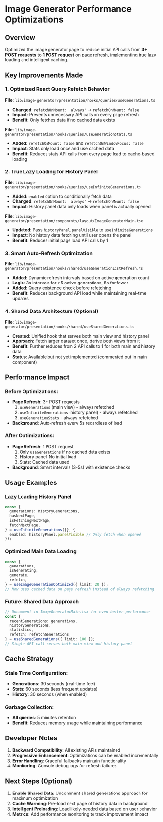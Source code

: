 # Image Generator Performance Optimizations

## Overview
Optimized the image generator page to reduce initial API calls from **3+ POST requests** to **1 POST request** on page refresh, implementing true lazy loading and intelligent caching.

## Key Improvements Made

### 1. **Optimized React Query Refetch Behavior**

**File**: `lib/image-generator/presentation/hooks/queries/useGenerations.ts`
- **Changed**: `refetchOnMount: 'always'` → `refetchOnMount: false`
- **Impact**: Prevents unnecessary API calls on every page refresh
- **Benefit**: Only fetches data if no cached data exists

**File**: `lib/image-generator/presentation/hooks/queries/useGenerationStats.ts`
- **Added**: `refetchOnMount: false` and `refetchOnWindowFocus: false`
- **Impact**: Stats only load once and use cached data
- **Benefit**: Reduces stats API calls from every page load to cache-based loading

### 2. **True Lazy Loading for History Panel**

**File**: `lib/image-generator/presentation/hooks/queries/useInfiniteGenerations.ts`
- **Added**: `enabled` option to conditionally fetch data
- **Changed**: `refetchOnMount: 'always'` → `refetchOnMount: false`
- **Impact**: History panel data only loads when panel is actually opened

**File**: `lib/image-generator/presentation/components/layout/ImageGeneratorMain.tsx`
- **Updated**: Pass `historyPanel.panelVisible` to `useInfiniteGenerations`
- **Impact**: No history data fetching until user opens the panel
- **Benefit**: Reduces initial page load API calls by 1

### 3. **Smart Auto-Refresh Optimization**

**File**: `lib/image-generator/presentation/hooks/shared/useGenerationListRefresh.ts`
- **Added**: Dynamic refresh intervals based on active generation count
- **Logic**: 3s intervals for >5 active generations, 5s for fewer
- **Added**: Query existence check before refetching
- **Benefit**: Reduces background API load while maintaining real-time updates

### 4. **Shared Data Architecture** (Optional)

**File**: `lib/image-generator/presentation/hooks/shared/useSharedGenerations.ts`
- **Created**: Unified hook that serves both main view and history panel
- **Approach**: Fetch larger dataset once, derive both views from it
- **Benefit**: Further reduces from 2 API calls to 1 for both main and history data
- **Status**: Available but not yet implemented (commented out in main component)

## Performance Impact

### Before Optimizations:
- **Page Refresh**: 3+ POST requests
  1. `useGenerations` (main view) - always refetched
  2. `useInfiniteGenerations` (history panel) - always refetched
  3. `useGenerationStats` - always refetched
- **Background**: Auto-refresh every 5s regardless of load

### After Optimizations:
- **Page Refresh**: 1 POST request
  1. Only `useGenerations` if no cached data exists
  2. History panel: No initial load
  3. Stats: Cached data used
- **Background**: Smart intervals (3-5s) with existence checks

## Usage Examples

### Lazy Loading History Panel
```typescript
const {
  generations: historyGenerations,
  hasNextPage,
  isFetchingNextPage,
  fetchNextPage,
} = useInfiniteGenerations({}, { 
  enabled: historyPanel.panelVisible // Only fetch when opened
});
```

### Optimized Main Data Loading
```typescript
const {
  generations,
  isGenerating,
  generate,
  refetch,
} = useImageGenerationOptimized({ limit: 20 });
// Now uses cached data on page refresh instead of always refetching
```

### Future: Shared Data Approach
```typescript
// Uncomment in ImageGeneratorMain.tsx for even better performance
const {
  recentGenerations: generations,
  historyGenerations,
  statistics,
  refetch: refetchGenerations,
} = useSharedGenerations({ limit: 100 });
// Single API call serves both main view and history panel
```

## Cache Strategy

### Stale Time Configuration:
- **Generations**: 30 seconds (real-time feel)
- **Stats**: 60 seconds (less frequent updates)
- **History**: 30 seconds (when enabled)

### Garbage Collection:
- **All queries**: 5 minutes retention
- **Benefit**: Reduces memory usage while maintaining performance

## Developer Notes

1. **Backward Compatibility**: All existing APIs maintained
2. **Progressive Enhancement**: Optimizations can be enabled incrementally
3. **Error Handling**: Graceful fallbacks maintain functionality
4. **Monitoring**: Console debug logs for refresh failures

## Next Steps (Optional)

1. **Enable Shared Data**: Uncomment shared generations approach for maximum optimization
2. **Cache Warming**: Pre-load next page of history data in background
3. **Intelligent Preloading**: Load likely-needed data based on user behavior
4. **Metrics**: Add performance monitoring to track improvement impact 